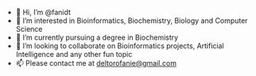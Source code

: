 - 👋 Hi, I’m @fanidt
- 🧪 I’m interested in Bioinformatics, Biochemistry, Biology and Computer Science
- 🧬 I’m currently pursuing a degree in Biochemistry 
- 🔬 I’m looking to collaborate on Bioinformatics projects, Artificial Intelligence and any other fun topic
- 📫 Please contact me at deltorofanie@gmail.com


